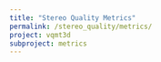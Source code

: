 ```yaml
---
title: "Stereo Quality Metrics"
permalink: /stereo_quality/metrics/
project: vqmt3d
subproject: metrics
---
```

